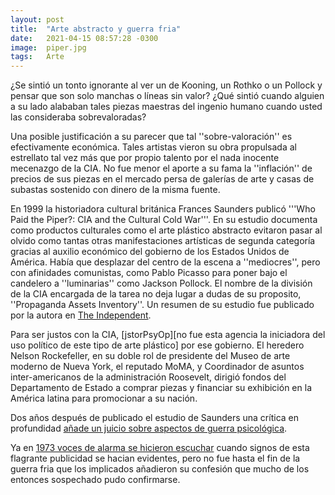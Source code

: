 ```yaml
---
layout: post
title:  "Arte abstracto y guerra fria"
date:   2021-04-15 08:57:28 -0300
image:  piper.jpg
tags:   Arte
---
```


¿Se sintió un tonto ignorante al ver un de Kooning, un Rothko o un Pollock y pensar que son solo manchas o líneas sin valor? ¿Qué sintió cuando alguien a su lado alababan tales piezas maestras del ingenio humano cuando usted las consideraba sobrevaloradas?

Una posible justificación a su parecer que tal ''sobre-valoración'' es efectivamente económica. Tales artistas vieron su obra propulsada al estrellato tal vez más que por propio talento por el nada inocente mecenazgo de la CIA. No fue menor el aporte a su fama la ''inflación'' de precios de sus piezas en el mercado persa de galerías de arte y casas de subastas sostenido con dinero de la misma fuente. 

En 1999 la historiadora cultural británica Frances Saunders publicó '''Who Paid the Piper?: CIA and the Cultural Cold War'''. En su estudio documenta como productos culturales como el arte plástico abstracto evitaron pasar al olvido como tantas otras manifestaciones artísticas de segunda categoría gracias al auxilio económico del gobierno de los Estados Unidos de América. Había que desplazar del centro de la escena a ''mediocres'', pero con afinidades comunistas, como Pablo Picasso para poner bajo el candelero a ''luminarias'' como Jackson Pollock. El nombre de la división de la CIA encargada de la tarea no deja lugar a dudas de su proposito, ''Propaganda Assets Inventory''. Un resumen de su estudio fue publicado por la autora en [The Independent][The Independent].

Para ser justos con la CIA, [jstorPsyOp][no fue esta agencia la iniciadora del uso político de este tipo de arte plástico] por ese gobierno. El heredero Nelson Rockefeller, en su doble rol de presidente del Museo de arte moderno de Nueva York, el reputado MoMA, y Coordinador de asuntos inter-americanos de la administración Roosevelt, dirigió fondos del Departamento de Estado a comprar piezas y financiar su exhibición en la América latina para promocionar a su nación. 

Dos años después de publicado el estudio de Saunders una crítica en profundidad [añade un juicio sobre aspectos de guerra psicológica][jstorPsyOpArticle]. 

Ya en [1973 voces de alarma se hicieron escuchar][BBCWeapon] cuando signos de esta flagrante publicidad se hacian evidentes, pero no fue hasta el fin de la guerra fria que los implicados añadieron su confesión que mucho de los entonces sospechado pudo confirmarse.

<!--
Trabajos [GuardianPodcast][periodísticos posteriores] analizan el impacto en la música rock,
-->


[Piper]: https://en.wikipedia.org/wiki/Who_Paid_the_Piper%3F
[The Independent]: https://www.independent.co.uk/news/world/modern-art-was-cia-weapon-1578808.html
[GuardianPodcast]: https://www.theguardian.com/us-news/2020/may/03/rockers-and-spies-how-the-cia-used-culture-to-shred-the-iron-curtain
[jstorPsyOp]: https://daily.jstor.org/was-modern-art-really-a-cia-psy-op/
[jstorPsyOpArticle]: https://www.jstor.org/stable/20020095?mag=was-modern-art-really-a-cia-psy-op
[BBCWeapon]: https://www.bbc.com/culture/article/20161004-was-modern-art-a-weapon-of-the-cia
